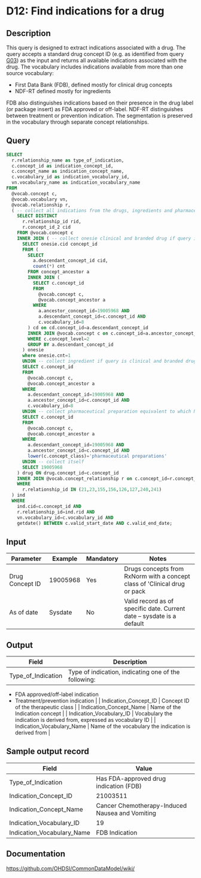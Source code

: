 <!---
Group:drug
Name:D12 Find indications for a drug
Author:Patrick Ryan
CDM Version: 5.0
-->

# D12: Find indications for a drug

## Description
This query is designed to extract indications associated with a drug. The query accepts a standard drug concept ID (e.g. as identified from query  [G03](http://vocabqueries.omop.org/general-queries/g3)) as the input and returns all available indications associated with the drug.
The vocabulary includes indications available from more than one source vocabulary:

- First Data Bank (FDB), defined mostly for clinical drug concepts
- NDF-RT defined mostly for ingredients

FDB also distinguishes indications based on their presence in the drug label (or package insert) as FDA approved or off-label. NDF-RT distinguishes between treatment or prevention indication. The segmentation is preserved in the vocabulary through separate concept relationships.

## Query
```sql
SELECT
  r.relationship_name as type_of_indication,
  c.concept_id as indication_concept_id,
  c.concept_name as indication_concept_name,
  c.vocabulary_id as indication_vocabulary_id,
  vn.vocabulary_name as indication_vocabulary_name
FROM
  @vocab.concept c,
  @vocab.vocabulary vn,
  @vocab.relationship r,
  ( -- collect all indications from the drugs, ingredients and pharmaceutical preps and the type of relationship
    SELECT DISTINCT
      r.relationship_id rid,
      r.concept_id_2 cid
    FROM @vocab.concept c
    INNER JOIN ( -- collect onesie clinical and branded drug if query is ingredient
      SELECT onesie.cid concept_id
      FROM (
        SELECT
          a.descendant_concept_id cid,
          count(*) cnt
        FROM concept_ancestor a
        INNER JOIN (
          SELECT c.concept_id
          FROM
            @vocab.concept c,
            @vocab.concept_ancestor a
          WHERE
            a.ancestor_concept_id=19005968 AND
            a.descendant_concept_id=c.concept_id AND
            c.vocabulary_id=8
        ) cd on cd.concept_id=a.descendant_concept_id
        INNER JOIN @vocab.concept c on c.concept_id=a.ancestor_concept_id
        WHERE c.concept_level=2
        GROUP BY a.descendant_concept_id
      ) onesie
      where onesie.cnt=1
      UNION -- collect ingredient if query is clinical and branded drug
      SELECT c.concept_id
      FROM
        @vocab.concept c,
        @vocab.concept_ancestor a
      WHERE
        a.descendant_concept_id=19005968 AND
        a.ancestor_concept_id=c.concept_id AND
        c.vocabulary_id=8
      UNION -- collect pharmaceutical preparation equivalent to which NDFRT has reltionship
      SELECT c.concept_id
      FROM
        @vocab.concept c,
        @vocab.concept_ancestor a
      WHERE
        a.descendant_concept_id=19005968 AND
        a.ancestor_concept_id=c.concept_id AND
        lower(c.concept_class)='pharmaceutical preparations'
      UNION -- collect itself
      SELECT 19005968
    ) drug ON drug.concept_id=c.concept_id
    INNER JOIN @vocab.concept_relationship r on c.concept_id=r.concept_id_1 -- allow only indication relationships
    WHERE
      r.relationship_id IN (21,23,155,156,126,127,240,241)
  ) ind
  WHERE
    ind.cid=c.concept_id AND
    r.relationship_id=ind.rid AND
    vn.vocabulary_id=c.vocabulary_id AND
    getdate() BETWEEN c.valid_start_date AND c.valid_end_date;
```

## Input

| Parameter |  Example |  Mandatory |  Notes |
| --- | --- | --- | --- |
|   Drug Concept ID |   19005968 |  Yes | Drugs concepts from RxNorm with a concept class of 'Clinical drug or pack |
|  As of date |  Sysdate |  No | Valid record as of specific date. Current date – sysdate is a default |

## Output

|  Field |  Description |
| --- | --- |
|  Type_of_Indication |  Type of indication, indicating one of the following:
- FDA approved/off-label indication
- Treatment/prevention indication
 |
|  Indication_Concept_ID |  Concept ID of the therapeutic class |
|  Indication_Concept_Name |  Name of the Indication concept |
|  Indication_Vocabulary_ID |  Vocabulary the indication is derived from, expressed as vocabulary ID |
|  Indication_Vocabulary_Name |  Name of the vocabulary the indication is derived from |

## Sample output record

|  Field |  Value |
| --- | --- |
|  Type_of_Indication |  Has FDA-approved drug indication (FDB) |
|  Indication_Concept_ID |  21003511 |
|  Indication_Concept_Name |  Cancer Chemotherapy-Induced Nausea and Vomiting |
|  Indication_Vocabulary_ID |  19 |
|  Indication_Vocabulary_Name |  FDB Indication |



## Documentation
https://github.com/OHDSI/CommonDataModel/wiki/
